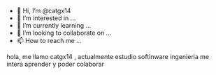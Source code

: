 - 👋 Hi, I’m @catgx14
- 👀 I’m interested in ...
- 🌱 I’m currently learning ...
- 💞️ I’m looking to collaborate on ...
- 📫 How to reach me ...

<!---
catgx14/catgx14 is a ✨ special ✨ repository because its `README.md` (this file) appears on your GitHub profile.
You can click the Preview link to take a look at your changes.
--->
hola, me llamo catgx14 , actualmente estudio softinware ingenieria me intera aprender y poder colaborar
